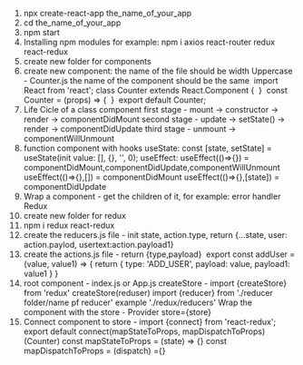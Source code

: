 1. npx create-react-app the_name_of_your_app
2. cd the_name_of_your_app
3. npm start
4. Installing npm modules for example:
npm i axios react-router redux react-redux
5. create new folder for components
6. create new component:
the name of the file should be width Uppercase - Counter.js
the name of the component should be the same
​
import React from 'react';
class Counter extends React.Component {
​
}
​
const Counter = (props) => {
​
}
​
export default Counter;
​
7. Life Cicle of a class component
first stage - mount -> constructor -> render -> componentDidMount
second stage - update -> setState() -> render -> componentDidUpdate
third stage - unmount -> componentWillUnmount
​
8. function component with hooks
useState: const [state, setState] = useState(init value: [], {}, '', 0);
useEffect: useEffect(()=>{}) = componentDidMount,componentDidUpdate,componentWillUnmount
useEffect(()=>{},[]) = componentDidMount
useEffect(()=>{},[state]) = componentDidUpdate
​
9. Wrap a component - get the children of it,
for example: error handler
​
Redux
1. create new folder for redux
2. npm i redux react-redux
3. create the reducers.js file -
init state, action.type, return {...state,
                                  user: action.paylod,
                                  usertext:action.payload1}
4. create the actions.js file - return {type,payload}
​
export const addUser = (value, value1) => {
  return {
    type: 'ADD_USER',
    payload: value,
    payload1: value1
  }
}
​
5. root component - index.js or App.js
createStore - import {createStore} from 'redux'
createStore(reduser)
import {reducer} from './reducer folder/name pf reducer'
example './redux/reducers'
Wrap the component with the store - Provider store={store}
​
6. Connect component to store - import {connect} from 'react-redux';
​
export default connect(mapStateToProps, mapDispatchToProps)(Counter)
const mapStateToProps = (state) => {}
const mapDispatchToProps = (dispatch) ={}